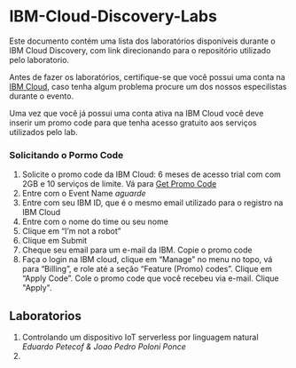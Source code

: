 # IBM-Cloud-Discovery-Labs

Este documento contém uma lista dos laboratórios disponíveis durante o IBM Cloud Discovery, com link direcionando para o repositório utilizado pelo laboratorio.

Antes de fazer os laboratórios, certifique-se que você possui uma conta na [IBM Cloud](https://bluemix.net/), caso tenha algum problema procure um dos nossos especilistas durante o evento.

Uma vez que você já possui uma conta ativa na IBM Cloud você deve inserir um promo code para que tenha acesso gratuito aos serviços utilizados pelo lab.

### Solicitando o Pormo Code
1. Solicite o promo code da IBM Cloud: 6 meses de acesso trial com com 2GB e 10 serviços de limite. Vá para [Get Promo Code](#)
2. Entre com o Event Name *aguarde*
3. Entre com seu IBM ID, que é o mesmo email utilizado para o registro na IBM Cloud
4. Entre com o nome do time ou seu nome
5. Clique em “I’m not a robot”
6. Clique em Submit
7. Cheque seu email para um e-mail da IBM. Copie o promo code
8. Faça o login na IBM cloud, clique em “Manage” no menu no topo, vá para “Billing”, e role até a seção “Feature (Promo) codes”. Clique em “Apply Code”. Cole o promo code que você recebeu via e-mail. Clique "Apply".

## Laboratorios

1. Controlando um dispositivo IoT serverless por linguagem natural<br>*Eduardo Petecof & Joao Pedro Poloni Ponce*
2. 